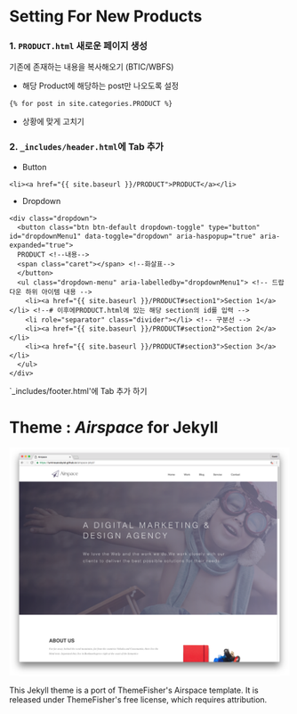 
# Setting For New Products

### 1. `PRODUCT.html` 새로운 페이지 생성

기존에 존재하는 내용을 복사해오기 (BTIC/WBFS)
- 해당 Product에 해당하는 post만 나오도록 설정
```django
{% for post in site.categories.PRODUCT %}
```
- 상황에 맞게 고치기

### 2. `_includes/header.html`에 Tab 추가
- Button
```django
<li><a href="{{ site.baseurl }}/PRODUCT">PRODUCT</a></li>
```

- Dropdown
```django
<div class="dropdown">
  <button class="btn btn-default dropdown-toggle" type="button" id="dropdownMenu1" data-toggle="dropdown" aria-haspopup="true" aria-expanded="true">
  PRODUCT <!--내용-->
  <span class="caret"></span> <!--화살표-->
  </button>
  <ul class="dropdown-menu" aria-labelledby="dropdownMenu1"> <!-- 드랍다운 하위 아이템 내용 -->
    <li><a href="{{ site.baseurl }}/PRODUCT#section1">Section 1</a></li> <!--# 이후에PRODUCT.html에 있는 해당 section의 id를 입력 -->
    <li role="separator" class="divider"></li> <!-- 구분선 -->
    <li><a href="{{ site.baseurl }}/PRODUCT#section2">Section 2</a></li>
    <li><a href="{{ site.baseurl }}/PRODUCT#section3">Section 3</a></li>
  </ul>
</div>

```

`_includes/footer.html'에 Tab 추가 하기


# Theme : *Airspace* for Jekyll
![screenshot](screenshots/home.png "Description goes here")

This Jekyll theme is a port of ThemeFisher's Airspace template. It is released under ThemeFisher's free license, which requires attribution.
